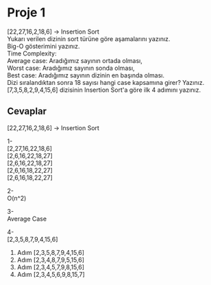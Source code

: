 # Proje 1  
[22,27,16,2,18,6] -> Insertion Sort  
Yukarı verilen dizinin sort türüne göre aşamalarını yazınız.  
Big-O gösterimini yazınız.  
Time Complexity:  
Average case: Aradığımız sayının ortada olması,  
Worst case: Aradığımız sayının sonda olması,  
Best case: Aradığımız sayının dizinin en başında olması.  
Dizi sıralandıktan sonra 18 sayısı hangi case kapsamına girer? Yazınız.  
[7,3,5,8,2,9,4,15,6] dizisinin Insertion Sort'a göre ilk 4 adımını yazınız.  
  
## Cevaplar  
[22,27,16,2,18,6] -> Insertion Sort  
  
1-  
[2,27,16,22,18,6]  
[2,6,16,22,18,27]  
[2,6,16,22,18,27]  
[2,6,16,18,22,27]  
[2,6,16,18,22,27]  
  
2-  
O(n^2)  
  
3-  
Average Case  

4-  
[2,3,5,8,7,9,4,15,6]  
1. Adım [2,3,5,8,7,9,4,15,6]  
2. Adım [2,3,4,8,7,9,5,15,6]  
3. Adım [2,3,4,5,7,9,8,15,6]  
4. Adım [2,3,4,5,6,9,8,15,7]  
  